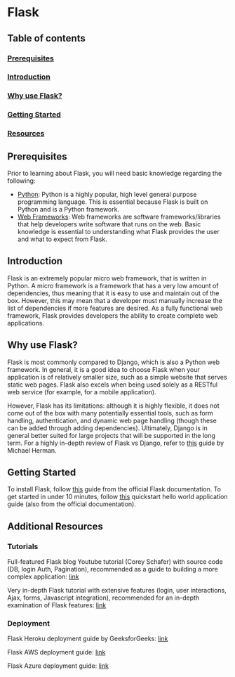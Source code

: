 # Flask

## Table of contents

### [Prerequisites](#prerequisites-1)

### [Introduction](#introduction-1)

### [Why use Flask?](#why-use-flask-1)

### [Getting Started](#getting-started-1)

### [Resources](#additional-resources)

## Prerequisites

Prior to learning about Flask, you will need basic knowledge regarding the following:

- [Python](https://www.python.org/): Python is a highly popular, high level general purpose programming language. This is essential because Flask is built on Python and is a Python framework.
- [Web Frameworks](https://deepsource.io/glossary/web-framework/): Web frameworks are software frameworks/libraries that help developers write software that runs on the web. Basic knowledge is essential to understanding what Flask provides the user and what to expect from Flask.

## Introduction

Flask is an extremely popular micro web framework, that is written in Python. A micro framework is a framework that has a very low amount of dependencies, thus meaning that it is easy to use and maintain out of the box. However, this may mean that a developer must manually increase the list of dependencies if more features are desired. As a fully functional web framework, Flask provides developers the ability to create complete web applications.

## Why use Flask?

Flask is most commonly compared to Django, which is also a Python web framework. In general, it is a good idea to choose Flask when your application is of relatively smaller size, such as a simple website that serves static web pages. Flask also excels when being used solely as a RESTful web service (for example, for a mobile application).

However, Flask has its limitations: although it is highly flexible, it does not come out of the box with many potentially essential tools, such as form handling, authentication, and dynamic web page handling (though these can be added through adding dependencies). Ultimately, Django is in general better suited for large projects that will be supported in the long term. For a highly in-depth review of Flask vs Django, refer to [this](https://testdriven.io/blog/django-vs-flask/) guide by Michael Herman.

## Getting Started

To install Flask, follow [this](https://flask.palletsprojects.com/en/2.2.x/installation/) guide from the official Flask documentation. To get started in under 10 minutes, follow [this](https://flask.palletsprojects.com/en/2.2.x/quickstart/#a-minimal-application) quickstart hello world application guide (also from the official documentation).

## Additional Resources

### Tutorials

Full-featured Flask blog Youtube tutorial (Corey Schafer) with source code (DB, login Auth, Pagination), recommended as a guide to building a more complex application: [link](https://www.youtube.com/playlist?list=PL-osiE80TeTs4UjLw5MM6OjgkjFeUxCYH)

Very in-depth Flask tutorial with extensive features (login, user interactions, Ajax, forms, Javascript integration), recommended for an in-depth examination of Flask features: [link](https://blog.miguelgrinberg.com/post/the-flask-mega-tutorial-part-i-hello-world)

### Deployment

Flask Heroku deployment guide by GeeksforGeeks: [link](https://www.geeksforgeeks.org/deploy-python-flask-app-on-heroku/)

Flask AWS deployment guide: [link](https://docs.aws.amazon.com/elasticbeanstalk/latest/dg/create-deploy-python-flask.html)

Flask Azure deployment guide: [link](https://learn.microsoft.com/en-us/azure/app-service/quickstart-python?tabs=flask%2Cwindows%2Cazure-cli%2Cvscode-deploy%2Cdeploy-instructions-azportal%2Cterminal-bash%2Cdeploy-instructions-zip-azcli)
